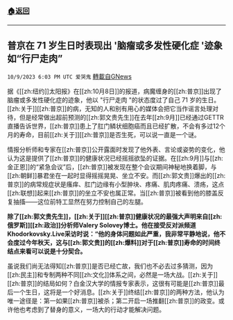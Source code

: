 ###  [:house:返回](README.md)
---


## 普京在 71 岁生日时表现出 '脑瘤或多发性硬化症 '迹象 如“行尸走肉”
`10/9/2023 6:03 PM UTC 爱哭鬼` [轉載自GNews](https://gnews.org/articles/1809545)


据《[[zh:纽约]]太阳报》在[[zh:10月8日]]的报道，病魔缠身的[[zh:普京]]出现了脑瘤或多发性硬化症的迹象，他以 "行尸走肉 "的状态度过了自己 71 岁的生日。[[zh:关于]][[zh:普京]]的病，无知的人和别有用心的媒体会把它当作谣言处理对待，但是经常做出超前预测的[[zh:郭文贵先生]]在去年[[zh:9月]]已经通过GETTR直播告诉世界，[[zh:普京]]患上了肛门鳞状细胞癌而且已经扩散，不会有多过12个月的寿命，目前[[zh:关于]][[zh:普京]]是否生死，可以说一直是一个谜。

 
情报分析师和专家在[[zh:普京]]公开露面时发现了他外表、言论或姿势的变化，他认为这是提供了[[zh:普京]]的健康状况已经摇摇欲坠的证据。在[[zh:9月]]与[[zh:金正恩]]的“紧急会议”后，[[zh:普京]]被发现在整个会议期间神秘地换着脚，与[[zh:朝鲜]]暴君坐在一起时显得摇摇晃晃、坐立不安。而[[zh:郭文贵]]爆出的[[zh:普京]]的病常规症状是瘙痒、肛门边缘有小型肿块、疼痛、肌肉疼痛、溃疡，这点[[zh:联想]]起来[[zh:普京]]的坐立不安也属正常。当[[zh:普京]]被看到他的膝盖反复抽搐——这位前特工显然在努力控制自己的左腿。

**除了[[zh:郭文贵先生]]，[[zh:关于]][[zh:普京]]健康状况的最强大声明来自[[zh:俄罗斯]][[zh:政治]]分析师Valery Solovey博士。他在接受反对派频道Khodorkovsky.Live采访时说：“他的身体问题如此严重，我非常平静地说，他不会度过今年秋天，这与[[zh:郭文贵]]的[[zh:爆料]]对于[[zh:普京]]寿命的时间终结点来看可以说是十分契合。**

 虽说我们尚无法得知[[zh:普京]]是否已经亡故，我们也不必去过多猜测，因为[[zh:民主]]和专制两种不同[[zh:文化]]体系之间，必然是一场大战。[[zh:关于]][[zh:普京]]的结局如何？白金汉大学的情报专家表示，这很有可能是[[zh:普京]]最后一个生日，这将是一个好消息。[[zh:关于]]终结[[zh:普京]]的两种方法，他认为唯一途径是：第一如果[[zh:普京]]被杀；第二开启一场推翻[[zh:普京]]的政变。或许他也考虑到了替身的意义，一场大的行动才能解决问题。
